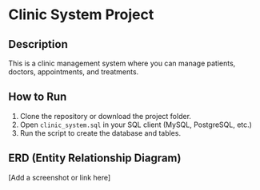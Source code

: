   # Clinic System Project

   ## Description
   This is a clinic management system where you can manage patients, doctors, appointments, and treatments.

   ## How to Run
   1. Clone the repository or download the project folder.
   2. Open `clinic_system.sql` in your SQL client (MySQL, PostgreSQL, etc.)
   3. Run the script to create the database and tables.
   
   ## ERD (Entity Relationship Diagram)
   [Add a screenshot or link here]
   